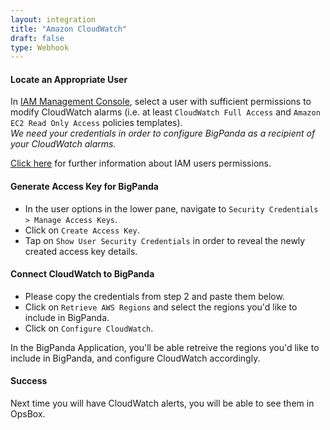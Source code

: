```yaml
---
layout: integration 
title: "Amazon CloudWatch"
draft: false
type: Webhook
---
```


#### Locate an Appropriate User
In [IAM Management Console](https://console.aws.amazon.com/iam/home?#users), select a user with sufficient permissions to modify CloudWatch alarms (i.e. at least `CloudWatch Full Access` and `Amazon EC2 Read Only Access` policies templates).    
*We need your credentials in order to configure BigPanda as a recipient of your CloudWatch alarms.*

[Click here](http://docs.aws.amazon.com/IAM/latest/UserGuide/ManagingCredentials.html) for further information about IAM users permissions.
<!-- section-separator -->
#### Generate Access Key for BigPanda
* In the user options in the lower pane, navigate to `Security Credentials > Manage Access Keys`.
* Click on `Create Access Key`.
* Tap on `Show User Security Credentials` in order to reveal the newly created access key details.

<!-- section-separator -->
#### Connect CloudWatch to BigPanda
<!-- app-only-start -->
* Please copy the credentials from step 2 and paste them below.  
* Click on `Retrieve AWS Regions` and select the regions you'd like to include in BigPanda.
* Click on `Configure CloudWatch`.
<!-- include 'integrations/cloudwatch/cloudwatch' -->

<!-- app-only-end -->

<!-- docs-only-start -->

In the BigPanda Application, you'll be able retreive the regions you'd like to include in BigPanda, and configure CloudWatch accordingly.

<!-- docs-only-end -->

<!-- section-separator -->
#### Success
Next time you will have CloudWatch alerts, you will be able to see them in OpsBox.

